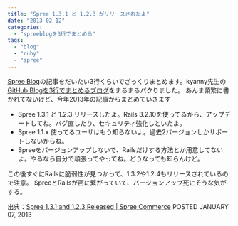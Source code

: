 ```yaml
---
title: "Spree 1.3.1 と 1.2.3 がリリースされたよ"
date: "2013-02-12"
categories: 
  - "spreeblogを3行でまとめる"
tags: 
  - "blog"
  - "ruby"
  - "spree"
---
```


[Spree Blog](http://spreecommerce.com/blog/)の記事をだいたい3行くらいでざっくりまとめます。kyanny先生の[GitHub Blogを3行でまとめるブログ](http://lokka-kyanny.sqale.jp/)をまるまるパクりました。 あんま頻繁に書かれてないけど、今年2013年の記事からまとめていきます

- Spree 1.3.1 と 1.2.3 リリースしたよ。Rails 3.2.10を使ってるから、アップデートしてね。バグ直したり、セキュリティ強化しといたよ。
- Spree 1.1.x 使ってるユーザはもう知らないよ。過去2バージョンしかサポートしないからね。
- Spreeをバージョンアップしないで、Railsだけする方法とか用意してないよ。やるなら自分で頑張ってやってね。どうなっても知らんけど。

この後すぐにRailsに脆弱性が見つかって、1.3.2や1.2.4もリリースされているので注意。 SpreeとRailsが密に繋がっていて、バージョンアップ死にそうな気がする。

出典：[Spree 1.3.1 and 1.2.3 Released | Spree Commerce](http://spreecommerce.com/blog/spree-1-3-1-and-1-2-3-released) POSTED JANUARY 07, 2013
